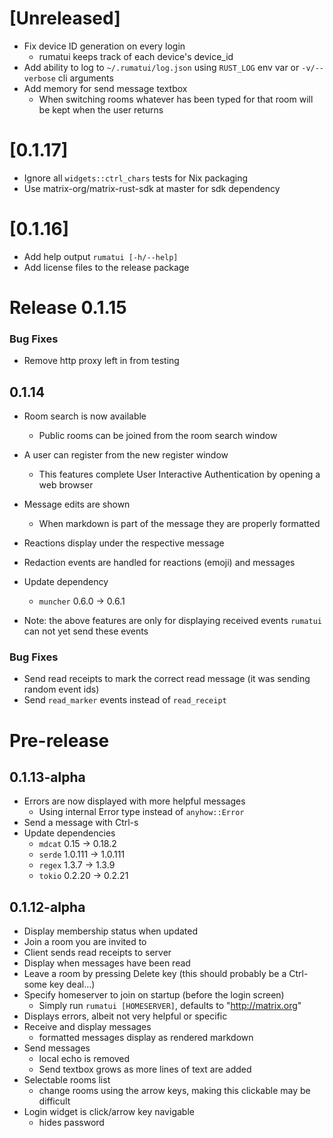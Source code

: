 # [Unreleased]

* Fix device ID generation on every login
  * rumatui keeps track of each device's device_id
* Add ability to log to `~/.rumatui/log.json` using `RUST_LOG` env var or `-v/--verbose` cli arguments
* Add memory for send message textbox
  * When switching rooms whatever has been typed for that room will be kept when the user returns

# [0.1.17]

* Ignore all `widgets::ctrl_chars` tests for Nix packaging
* Use matrix-org/matrix-rust-sdk at master for sdk dependency

# [0.1.16]

* Add help output `rumatui [-h/--help]`
* Add license files to the release package

# Release 0.1.15

### Bug Fixes

* Remove http proxy left in from testing

## 0.1.14

* Room search is now available
  * Public rooms can be joined from the room search window 
* A user can register from the new register window
  * This features complete User Interactive Authentication by opening a web browser
* Message edits are shown
  * When markdown is part of the message they are properly formatted
* Reactions display under the respective message
* Redaction events are handled for reactions (emoji) and messages
* Update dependency
  * `muncher` 0.6.0 -> 0.6.1
  
* Note: the above features are only for displaying received events
  `rumatui` can not yet send these events

### Bug Fixes

* Send read receipts to mark the correct read message (it was sending random event ids)
* Send `read_marker` events instead of `read_receipt`

# Pre-release

## 0.1.13-alpha

* Errors are now displayed with more helpful messages
  * Using internal Error type instead of `anyhow::Error`
* Send a message with Ctrl-s
* Update dependencies
  * `mdcat` 0.15 -> 0.18.2
  * `serde` 1.0.111 -> 1.0.111
  * `regex` 1.3.7 -> 1.3.9
  * `tokio` 0.2.20 -> 0.2.21

## 0.1.12-alpha
* Display membership status when updated
* Join a room you are invited to
* Client sends read receipts to server
* Display when messages have been read
* Leave a room by pressing Delete key (this should probably be a Ctrl-some key deal...)
* Specify homeserver to join on startup (before the login screen)
  * Simply run `rumatui [HOMESERVER]`, defaults to "http://matrix.org"
* Displays errors, albeit not very helpful or specific
* Receive and display messages
  * formatted messages display as rendered markdown
* Send messages
  * local echo is removed
  * Send textbox grows as more lines of text are added
* Selectable rooms list
  * change rooms using the arrow keys, making this clickable may be difficult
* Login widget is click/arrow key navigable
  * hides password
